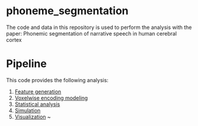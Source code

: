 # phoneme_segmentation
The code and data in this repository is used to perform the analysis with the paper: Phonemic segmentation of narrative speech in human cerebral cortex

# Pipeline
This code provides the following analysis:
1. [Feature generation](phoneme_segmentation/features/io.py)
2. [Voxelwise encoding modeling](phoneme_segmentation/modeling/modeling_wrapper.py)
3. [Statistical analysis](phoneme_segmentation/statistics/Fig_stats)
4. [Simulation](phoneme_segmentation/simulation/simulation_wrapper.py)
5. [Visualization](phoneme_segmentation/viz/)
~                                                         
